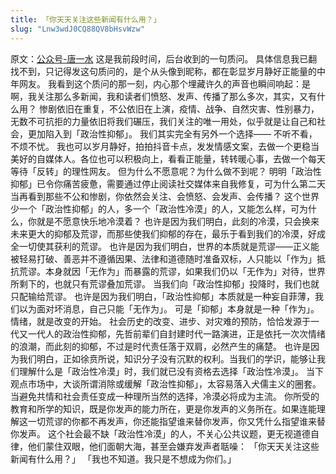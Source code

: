 ```yaml
---
title: 「你天天关注这些新闻有什么用？」
slug: "Lnw3wdJ0CQ88QV8bHsvWzw"
---
```


原文：[公众号-唐一水](https://mp.weixin.qq.com/s/Lnw3wdJ0CQ88QV8bHsvWzw)
这是我前段时间，后台收到的一句质问。
具体信息我已翻找不到，只记得发这句质问的，是个从头像到昵称，都在彰显岁月静好正能量的中年网友。
我看到这个质问的那一刻，内心那个埋藏许久的声音也瞬间响起：是啊，我关注那么多新闻，我和读者们愤怒、发声、传播了那么多次，其实，又有什么用？
惨剧依旧在重复，不公依旧在上演，疫情、战争、自然灾害、性别暴力，无数不可抗拒的力量依旧将我们碾压，我们关注的唯一用处，似乎就是让自己和社会，更加陷入到「政治性抑郁」。
我们其实完全有另外一个选择——
不听不看，不烦不忧。
我也可以岁月静好，拍拍抖音卡点，发发情感文案，去做一个更稳当美好的自媒体人。各位也可以积极向上，看看正能量，转转暖心事，去做一个每天等待「反转」的理性网友。
但为什么不愿意呢？为什么做不到呢？
明明「政治性抑郁」已令你痛苦疲惫，需要通过停止阅读社交媒体来自我修复，可为什么第二天当再看到那些不公和惨剧，你依然会关注、会愤怒、会发声、会传播？
这个世界少一个「政治性抑郁」的人，多一个「政治性冷漠」的人，又能怎么样，可为什么，你就是不愿意快乐地冷漠着？
也许是因为我们明白，此刻的冷漠，只会换来未来更大的抑郁及荒谬，而那些使我们抑郁的存在，最乐于看到我们的冷漠，好成全一切使其获利的荒谬。
也许是因为我们明白，世界的本质就是荒谬——正义能被轻易打破、善恶并不遵循因果、法律和道德随时准备双标，人只能以「作为」抵抗荒谬。本身就因「无作为」而暴露的荒谬，如果我们仍以「无作为」对待，世界所剩下的，也就只有荒谬叠加荒谬。
当我们向「政治性抑郁」投降时，我们也就只配输给荒谬。
也许是因为我们明白，「政治性抑郁」本质就是一种妄自菲薄，我们以为面对坏消息，自己只能「无作为」。
可是「抑郁」本身就是一种「作为」。情绪，就是改变的开始。
社会历史的改变、进步、对灾难的预防，恰恰发源于一代又一代人的政治性抑郁，先哲前辈们自封建时代一路演进，正是依托一次次情绪的浪潮，而此刻的抑郁，不过是时代责任落于双肩，必然产生的痛楚。
也许是因为我们明白，正如徐贲所说，知识分子没有沉默的权利。当我们的学识，能够让我们理解什么是「政治性冷漠」时，我们就已没有资格去选择「政治性冷漠」。
当下观点市场中，大谈所谓消除或缓解「政治性抑郁」，太容易落入犬儒主义的圈套。当避免共情和社会责任变成一种理所当然的选择，冷漠必将成为主流。
你所受的教育和所学的知识，既是你发声的能力所在，更是你发声的义务所在。如果连能理解这一切荒谬的你都不再发声，你还能指望谁来替你发声，你又凭什么指望谁来替你发声。
这个社会最不缺「政治性冷漠」的人，不关心公共议题，更无视道德自律，他们蒙住双眼，他们面朝大海，甚至会嫌弃发声者聒噪：
「你天天关注这些新闻有什么用？」
「我也不知道。我只是不想成为你们。」
